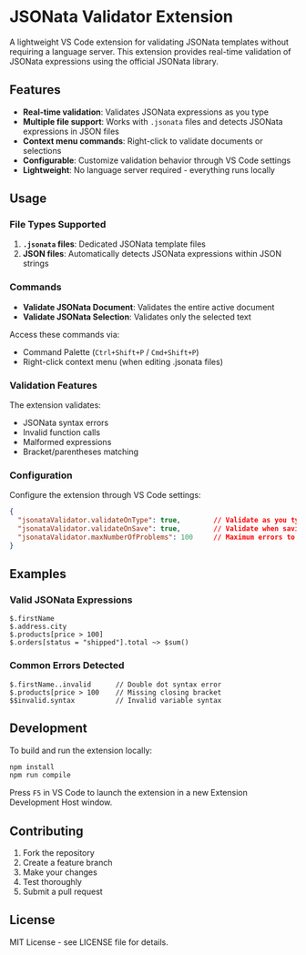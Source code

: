 # JSONata Validator Extension

A lightweight VS Code extension for validating JSONata templates without requiring a language server. This extension provides real-time validation of JSONata expressions using the official JSONata library.

## Features

- **Real-time validation**: Validates JSONata expressions as you type
- **Multiple file support**: Works with `.jsonata` files and detects JSONata expressions in JSON files
- **Context menu commands**: Right-click to validate documents or selections
- **Configurable**: Customize validation behavior through VS Code settings
- **Lightweight**: No language server required - everything runs locally

## Usage

### File Types Supported

1. **`.jsonata` files**: Dedicated JSONata template files
2. **JSON files**: Automatically detects JSONata expressions within JSON strings

### Commands

- **Validate JSONata Document**: Validates the entire active document
- **Validate JSONata Selection**: Validates only the selected text

Access these commands via:
- Command Palette (`Ctrl+Shift+P` / `Cmd+Shift+P`)
- Right-click context menu (when editing .jsonata files)

### Validation Features

The extension validates:
- JSONata syntax errors
- Invalid function calls
- Malformed expressions
- Bracket/parentheses matching

### Configuration

Configure the extension through VS Code settings:

```json
{
  "jsonataValidator.validateOnType": true,        // Validate as you type
  "jsonataValidator.validateOnSave": true,        // Validate when saving
  "jsonataValidator.maxNumberOfProblems": 100     // Maximum errors to show
}
```

## Examples

### Valid JSONata Expressions
```jsonata
$.firstName
$.address.city
$.products[price > 100]
$.orders[status = "shipped"].total ~> $sum()
```

### Common Errors Detected
```jsonata
$.firstName..invalid      // Double dot syntax error
$.products[price > 100    // Missing closing bracket
$$invalid.syntax          // Invalid variable syntax
```

## Development

To build and run the extension locally:

```bash
npm install
npm run compile
```

Press `F5` in VS Code to launch the extension in a new Extension Development Host window.

## Contributing

1. Fork the repository
2. Create a feature branch
3. Make your changes
4. Test thoroughly
5. Submit a pull request

## License

MIT License - see LICENSE file for details.
